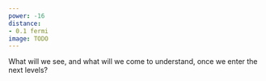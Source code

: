 ```yaml
---
power: -16
distance:
- 0.1 fermi
image: TODO
---
```

What will we see, and what will we come to understand, once we enter the next levels?
